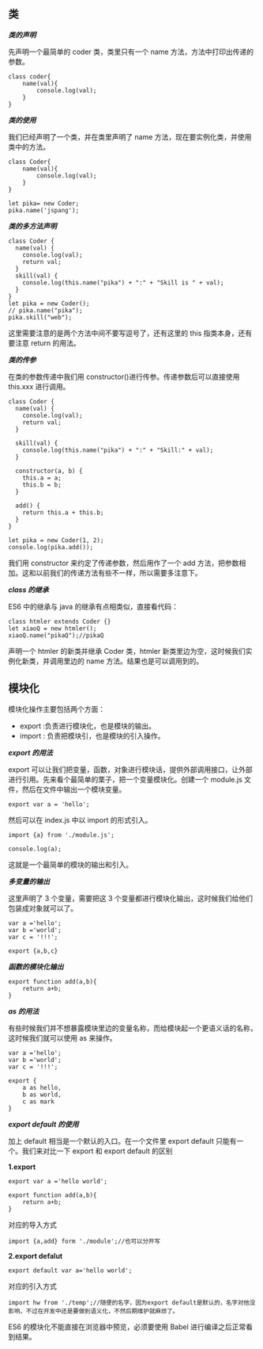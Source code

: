 ## 类

**_类的声明_**

先声明一个最简单的 coder 类，类里只有一个 name 方法，方法中打印出传递的参数。

```
class coder{
    name(val){
        console.log(val);
    }
}
```

**_类的使用_**

我们已经声明了一个类，并在类里声明了 name 方法，现在要实例化类，并使用类中的方法。

```
class Coder{
    name(val){
        console.log(val);
    }
}

let pika= new Coder;
pika.name('jspang');
```

**_类的多方法声明_**

```
class Coder {
  name(val) {
    console.log(val);
    return val;
  }
  skill(val) {
    console.log(this.name("pika") + ":" + "Skill is " + val);
  }
}
let pika = new Coder();
// pika.name("pika");
pika.skill("web");
```

这里需要注意的是两个方法中间不要写逗号了，还有这里的 this 指类本身，还有要注意 return 的用法。

**_类的传参_**

在类的参数传递中我们用 constructor()进行传参。传递参数后可以直接使用 this.xxx 进行调用。

```
class Coder {
  name(val) {
    console.log(val);
    return val;
  }

  skill(val) {
    console.log(this.name("pika") + ":" + "Skill:" + val);
  }

  constructor(a, b) {
    this.a = a;
    this.b = b;
  }

  add() {
    return this.a + this.b;
  }
}

let pika = new Coder(1, 2);
console.log(pika.add());
```

我们用 constructor 来约定了传递参数，然后用作了一个 add 方法，把参数相加。这和以前我们的传递方法有些不一样，所以需要多注意下。

**_class 的继承_**

ES6 中的继承与 java 的继承有点相类似，直接看代码：

```
class htmler extends Coder {}
let xiaoQ = new htmler();
xiaoQ.name("pikaQ");//pikaQ
```

声明一个 htmler 的新类并继承 Coder 类，htmler 新类里边为空，这时候我们实例化新类，并调用里边的 name 方法。结果也是可以调用到的。

## 模块化

模块化操作主要包括两个方面：

- export :负责进行模块化，也是模块的输出。
- import : 负责把模块引，也是模块的引入操作。

**_export 的用法_**

export 可以让我们把变量，函数，对象进行模块话，提供外部调用接口，让外部进行引用。先来看个最简单的栗子，把一个变量模块化。创建一个 module.js 文件，然后在文件中输出一个模块变量。

```
export var a = 'hello';
```

然后可以在 index.js 中以 import 的形式引入。

```
import {a} from './module.js';

console.log(a);
```

这就是一个最简单的模块的输出和引入。

**_多变量的输出_**

这里声明了 3 个变量，需要把这 3 个变量都进行模块化输出，这时候我们给他们包装成对象就可以了。

```
var a ='hello';
var b ='world';
var c = '!!!';

export {a,b,c}
```

**_函数的模块化输出_**

```
export function add(a,b){
    return a+b;
}
```

**_as 的用法_**

有些时候我们并不想暴露模块里边的变量名称，而给模块起一个更语义话的名称，这时候我们就可以使用 as 来操作。

```
var a ='hello';
var b ='world';
var c = '!!!';

export {
    a as hello,
    b as world,
    c as mark
}
```

**_export default 的使用_**

加上 default 相当是一个默认的入口。在一个文件里 export default 只能有一个。我们来对比一下 export 和 export default 的区别

**1.export**

```
export var a ='hello world';

export function add(a,b){
    return a+b;
}
```

对应的导入方式

```
import {a,add} form './module';//也可以分开写
```

**2.export defalut**

```
export default var a='hello world';
```

对应的引入方式

```
import hw from './temp';//随便的名字，因为export default是默认的，名字对他没影响，不过在开发中还是要做到语义化，不然后期维护就麻烦了。
```

ES6 的模块化不能直接在浏览器中预览，必须要使用 Babel 进行编译之后正常看到结果。
